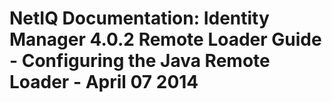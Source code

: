 # NetIQ Documentation: Identity Manager 4.0.2 Remote Loader Guide - Configuring the Java Remote Loader - April 07 2014


